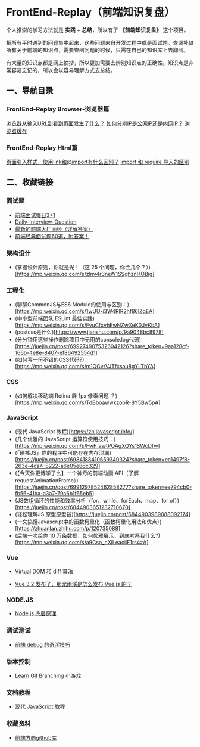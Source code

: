 # FrontEnd-Replay（前端知识复盘）
个人推崇的学习方法就是 **实践** + **总结**，所以有了 **《前端知识复盘》** 这个项目。

把所有平时遇到的问题集中起来，这些问题来自开发过程中或是面试题。查漏补缺所有关于前端的知识点，需要查阅问题的时候，只需在自己的知识库上去翻阅。

有大量的知识点都是网上摘抄，所以更加需要去辨别知识点的正确性。知识点是非常容易忘记的，所以会以容易理解方式去总结。



## 一、导航目录

### FrontEnd-Replay Browser-浏览器篇
[浏览器从输入URL到看到页面发生了什么？](Browser/browserParsingThePage/README.md)
[如何分辨IP是公网IP还是内网IP？](Browser/browserParsingThePage/README.md)
[浏览器缓存](Browser/browserCache/README.md)

### FrontEnd-Replay Html篇
[页面引入样式，使用link和@import有什么区别？](HTML/1/README.md)
[import 和 require 导入的区别](HTML/2/README.md)

## 二、收藏链接
### 面试题
* [前端面试每日3+1](http://www.h-camel.com/)
* [Daily-Interview-Question](https://github.com/Advanced-Frontend/Daily-Interview-Question/blob/master/datum/summary.md)
* [最新的前端大厂面经（详解答案）](https://juejin.cn/post/7004638318843412493?share_token=f65e6692-0418-455d-b985-35a4301e8ea7)
* [前端经典面试题60道，附答案！](https://mp.weixin.qq.com/s/eDwhUgA08YU8j122EZozRA)

### 架构设计
* (掌握设计原则，你就是光！（这 25 个问题，你会几个？）)[https://mp.weixin.qq.com/s/zlnv4r3neW1SSghznHOBig]

### 工程化
* (聊聊CommonJS与ES6 Module的使用与区别：)[https://mp.weixin.qq.com/s/1wUU-i3W4RlR2hf86lZqEA]
* (中小型前端团队 ESLint 最佳实践)[https://mp.weixin.qq.com/s/FvuCfxvhEwNZwXeK0JvKbA]
* (postcss是什么)[https://www.jianshu.com/p/9a9048bc8978]
* (分分钟用这些操作删除项目中无用的console.log代码)[https://juejin.cn/post/6992749075326042126?share_token=9aa128cf-166b-4e8e-8407-ef86492554d1]
* (如何写一份不错的CSS代码?)[https://mp.weixin.qq.com/s/m1QGvrVJTfcsau8gYLTbYA]

### CSS
* (如何解决移动端 Retina 屏 1px 像素问题 ？)[https://mp.weixin.qq.com/s/TdBboawwkzopR-8Y5Bw5pA]

### JavaScript
* (现代 JavaScript 教程)[https://zh.javascript.info/]
* (几个优雅的 JavaScript 运算符使用技巧：)[https://mp.weixin.qq.com/s/FwF_awtPQAgXQYs1SWcDfw]
* (「硬核JS」你的程序中可能存在内存泄漏)[https://juejin.cn/post/6984188410659340324?share_token=ec1497f8-263e-4da4-8222-a6e05e86c329]
* (【今天你更博学了么】一个神奇的前端动画 API（了解requestAnimationFrame）)[https://juejin.cn/post/6991297852462858277?share_token=ee794cb0-fb56-41ba-a3a7-79a6b1f65eb5]
* (JS数组循环的性能和效率分析（for、while、forEach、map、for of）)[https://juejin.cn/post/6844903651232710670]
* (轻松理解JS 原型原型链)[https://juejin.cn/post/6844903989088092174]
* (一文搞懂Javascript中的函数柯里化（函数柯里化用法和优点）)[https://zhuanlan.zhihu.com/p/120735088]
* (后端一次给你 10 万条数据，如何优雅展示，到底考察我什么?)[https://mp.weixin.qq.com/s/a9Cso_nXjLeacilF1rs4zA]


### Vue
* [Virtual DOM 和 diff 算法](https://juejin.cn/post/6990582632270528525?share_token=b28b3faf-0139-442e-a297-cfe6b32e09d4)

* [Vue 3.2 发布了，那尤雨溪是怎么发布 Vue.js 的？](https://juejin.cn/post/6997943192851054606?share_token=4c61579a-23eb-4eb6-b9e5-80346e206085)

### NODE.JS
* [Node.js 底层原理](https://mp.weixin.qq.com/s/AgUHQUeJUm-uDV35xiMlcg)

### 调试测试
* [前端 debug 的奇淫技巧](https://juejin.cn/post/6992024002113847332?share_token=b8096690-8e6a-47f0-8a4b-419aa5fd2db1)


### 版本控制
* [Learn Git Branching 小游戏](https://learngitbranching.js.org/?locale=zh_CN)

### 文档教程
* [现代 JavaScript 教程](https://zh.javascript.info/)

### 收藏资料
* [前端方向github库](https://zhuanlan.zhihu.com/p/465197334)
